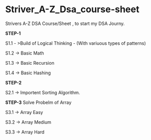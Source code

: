 # Striver_A-Z_Dsa_course-sheet
Strivers A-Z DSA Course/Sheet , to start my DSA Journy.

**STEP-1**

S1.1 - >Build of Logical Thinking - (With variuous types of patterns)

S1.2 -> Basic Math

S1.3 -> Basic Recursion

S1.4 -> Basic Hashing

**STEP-2**

S2.1 -> Importent Sorting Algorithm.

**STEP-3**
Solve Probelm of Array

S3.1 -> Array Easy

S3.2 -> Array Medium

S3.3 -> Array Hard


